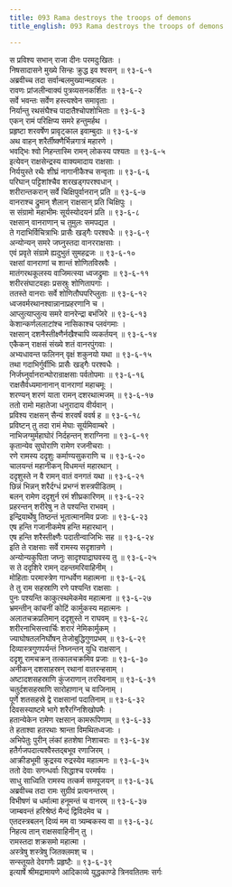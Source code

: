 ```yaml
---
title: 093 Rama destroys the troops of demons
title_english: 093 Rama destroys the troops of demons

---
```

स प्रविश्य सभान् राजा दीनः परमदुःखितः ।  
निषसादासने मुख्ये सिन्हः क्रुद्ध इव श्वसन् ॥ ९३-६-१  
अब्रवीच्च तदा सर्वान्बलमुख्यान्महाबलः ।  
रावणः प्रांजलीन्वाक्यं पुत्रव्यसनकर्शितः ॥ ९३-६-२  
सर्वे भवन्तः सर्वेण हस्त्यश्वेन समावृताः ।  
निर्यान्तु रथसंघैश्च पादातैश्चोपशोभिताः ॥ ९३-६-३  
एकन् रामं परिक्षिप्य समरे हन्तुमर्हथ ।  
प्रहृष्टा शरवर्षेण प्रावृट्काल इवाम्बुदाः ॥ ९३-६-४  
अथ वाहन् शरैर्तीष्क्णैर्भिन्नगात्रं महारणे ।  
भवद्भिः श्वो निहन्तास्मि रामन् लोकस्य पश्यतः ॥ ९३-६-५  
इत्येवन् राक्षसेन्द्रस्य वाक्यमादाय राक्षसाः ।  
निर्ययुस्ते रथैः शीघ्रं नागानीकैश्च सन्वृताः ॥ ९३-६-६  
परिघान् पट्टिशांश्चैव शरखड्गपरश्वधान् ।  
शरीरान्तकरान् सर्वे चिक्षिपुर्वानरान् प्रति ॥ ९३-६-७  
वानराश्च द्रुमान् शैलान् राक्षसान् प्रति चिक्षिपुः ।  
स संग्रामो महाभीमः सूर्यस्योदयनं प्रति ॥ ९३-६-८  
रक्षसान् वानराणान् च तुमुलः समपद्यत ।  
ते गदाभिर्विचित्राभिः प्रासैः खड्गैः परश्वधैः ॥ ९३-६-९  
अन्योन्यन् समरे जघ्नुस्तदा वानरराक्षसाः ।  
एवं प्रवृते संग्रामे ह्यदुभुतं सुमहद्रजः ॥ ९३-६-१०  
रक्षसां वानराणां च शान्तं शोणितविस्रवैः ।  
मातंगरथकूलस्य वाजिमत्स्या ध्वजद्रुमाः ॥ ९३-६-११  
शरीरसंघाटवहाः प्रसस्रुः शोणितापगाः ।  
ततस्ते वानराः सर्वे शोणितौघपरिप्लुताः ॥ ९३-६-१२  
ध्वजवर्मरथानश्वान्नानाप्रहरणानि च ।  
आप्लुत्याप्लुत्य समरे वानरेन्द्रा बभंजिरे ॥ ९३-६-१३  
केशान्कर्णललाटांश्च नासिकाश्च प्लवंगमाः ।  
रक्षसान् दशनैस्तीक्ष्णैर्नखैश्चापि व्यकर्तयन् ॥ ९३-६-१४  
एकैकन् राक्षसं संख्ये शतं वानरपुंगवाः ।  
अभ्यधावन्त फलिनन् वृक्षं शकुनयो यथा ॥ ९३-६-१५  
तथा गदाभिर्गुर्वीभिः प्रासैः खड्गैः परश्वधैः ।  
निर्जघ्नुर्वानरान्घोरान्राक्षसाः पर्वतोपमाः ॥ ९३-६-१६  
राक्षसैर्वध्यमानानान् वानराणां महाचमूः ।  
शरण्यन् शरणं याता रामन् दशरथात्मजम् ॥ ९३-६-१७  
ततो रामो महातेजा धनुरादाय वीर्यवान् ।  
प्रविश्य राक्षसन् सैन्यं शरवर्षं ववर्ष ह ॥ ९३-६-१८  
प्रविष्टन् तु तदा रामं मेघाः सूर्यमिवाम्बरे ।  
नाभिजग्मुर्महाघोरं निर्दहन्तन् शराग्निना ॥ ९३-६-१९  
कृतान्येव सुघोराणि रामेण रजनीचराः ।  
रणे रामस्य ददृशुः कर्माण्यसुकराणि च ॥ ९३-६-२०  
चालयन्तं महानीकन् विधमन्तं महारथान् ।  
ददृशुस्ते न वै रामन् वातं वनगतं यथा ॥ ९३-६-२१  
छिन्नं भिन्नन् शरैर्दग्धं प्रभग्नं शस्त्रपीडितम् ।  
बलन् रामेण ददृशुर्न रमं शीघ्रकारिणम् ॥ ९३-६-२२  
प्रहरन्तन् शरीरेषु न ते पश्यन्ति राभवम् ।  
इन्द्रियार्थेषु तिष्ठन्तं भूतात्मानमिव प्रजाः ॥ ९३-६-२३  
एष हन्ति गजानीकमेष हन्ति महारथान् ।  
एष हन्ति शरैस्तीक्ष्णैः पदातीन्वाजिभिः सह ॥ ९३-६-२४  
इति ते राक्षसाः सर्वे रामस्य सदृशान्रणे ।  
अन्योन्यकुपिता जघ्नुः सादृश्याद्राघवस्य तु ॥ ९३-६-२५  
स ते ददृशिरे रामन् दहन्तमरिवाहिनीम् ।  
मोहिताः परमास्त्रेण गान्धर्वेण महात्मना ॥ ९३-६-२६  
ते तु राम सहस्राणि रणे पश्यन्ति राक्षसाः ।  
पुनः पश्यन्ति काकुत्स्थमेकमेव महात्मना ॥ ९३-६-२७  
भ्रमन्तीन् कांचनीं कोटिं कार्मुकस्य महात्मनः ।  
अलातचक्रप्रतिमान् ददृशुस्ते न राघवम् ॥ ९३-६-२८  
शरीरनाभिसत्त्वार्चिः शरारं नेमिकार्मुकम् ।  
ज्याघोषतलनिर्घोषन् तेजोबुद्धिगुणप्रभम् ॥ ९३-६-२९  
दिव्यास्त्रगुणपर्यन्तं निघ्नन्तन् युधि राक्षसान् ।  
ददृशू रामचक्रन् तत्कालचक्रमिव प्रजाः ॥ ९३-६-३०  
अनीकन् दशसाहस्रन् रथानां वातरन्हसाम् ।  
अष्टादशसहस्राणि कुंजराणान् तरस्विनाम् ॥ ९३-६-३१  
चतुर्दशसहस्राणि सारोहाणान् च वाजिनाम् ।  
पूर्णे शतसहस्रे द्वे राक्षसानां पदातिनाम् ॥ ९३-६-३२  
दिवसस्याष्टमे भागे शरैरग्निशिखोपमैः ।  
हतान्येकेन रामेण रक्षसान् कामरूपिणाम् ॥ ९३-६-३३  
ते हताश्वा हतरथाः श्रान्ता विमथितध्वजाः ।  
अभिपेतुः पुरीन् लंकां हतशेषा निशाचराः ॥ ९३-६-३४  
हतैर्गजपदात्यश्वैस्तद्बभूव रणाजिरम् ।  
आक्रीडभूमी क्रुद्रस्य रुद्रस्येव महात्मनः ॥ ९३-६-३५  
ततो देवाः सगन्धर्वाः सिद्धाश्च परमर्षयः ।  
साधु साध्विति रामस्य तत्कर्म समपूजयन् ॥ ९३-६-३६  
अब्रवीच्च तदा रामः सुग्रीवं प्रत्यनन्तरम् ।  
विभीषणं च धर्मात्मा हनूमन्तं च वानरम् ॥ ९३-६-३७  
जाम्बवन्तं हरिश्रेष्ठं मैन्दं द्विविदमेव च ।  
एतदस्त्रबलन् दिव्यं मम वा त्र्यम्बकस्य वा ॥ ९३-६-३८  
निहत्य तान् राक्षसवाहिनीन् तु ।  
रामस्तदा शक्रसमो महात्मा ।  
अस्त्रेषु शस्त्रेषु जितक्लमश् च ।  
सन्स्तूयते देवगणैः प्रहृष्टैः ॥ ९३-६-३९  
इत्यार्षे श्रीमद्रामायणे आदिकाव्ये युद्धकाण्डे त्रिनवतितमः सर्गः